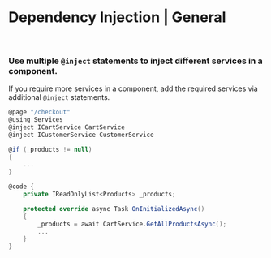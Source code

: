 # Dependency Injection | General
<br>


### Use multiple `@inject` statements to inject different services in a component.

If you require more services in a component, add the required services via additional `@inject` statements.

``` csharp
@page "/checkout"
@using Services
@inject ICartService CartService
@inject ICustomerService CustomerService

@if (_products != null)
{
	...
}

@code { 
	private IReadOnlyList<Products> _products;

	protected override async Task OnInitializedAsync()
	{
		_products = await CartService.GetAllProductsAsync();
		...
	}
}
``` 
<br>


